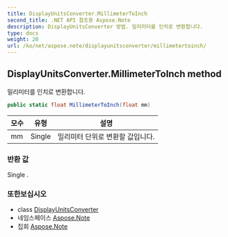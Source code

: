 ```yaml
---
title: DisplayUnitsConverter.MillimeterToInch
second_title: .NET API 참조용 Aspose.Note
description: DisplayUnitsConverter 방법. 밀리미터를 인치로 변환합니다.
type: docs
weight: 20
url: /ko/net/aspose.note/displayunitsconverter/millimetertoinch/
---
```

## DisplayUnitsConverter.MillimeterToInch method

밀리미터를 인치로 변환합니다.

```csharp
public static float MillimeterToInch(float mm)
```

| 모수 | 유형 | 설명 |
| --- | --- | --- |
| mm | Single | 밀리미터 단위로 변환할 값입니다. |

### 반환 값

Single .

### 또한보십시오

* class [DisplayUnitsConverter](../)
* 네임스페이스 [Aspose.Note](../../displayunitsconverter/)
* 집회 [Aspose.Note](../../../)



